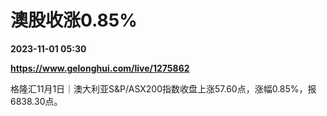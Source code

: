 # 澳股收涨0.85%

**2023-11-01 05:30**

**https://www.gelonghui.com/live/1275862**

格隆汇11月1日｜澳大利亚S&P/ASX200指数收盘上涨57.60点，涨幅0.85%，报6838.30点。